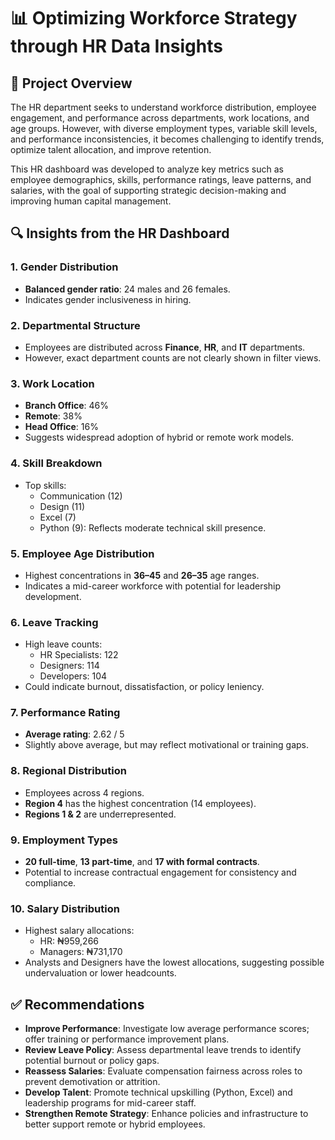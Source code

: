 # 📊 Optimizing Workforce Strategy through HR Data Insights

## 🧾 Project Overview

The HR department seeks to understand workforce distribution, employee engagement, and performance across departments, work locations, and age groups. However, with diverse employment types, variable skill levels, and performance inconsistencies, it becomes challenging to identify trends, optimize talent allocation, and improve retention.

This HR dashboard was developed to analyze key metrics such as employee demographics, skills, performance ratings, leave patterns, and salaries, with the goal of supporting strategic decision-making and improving human capital management.

## 🔍 Insights from the HR Dashboard

### 1. Gender Distribution
- **Balanced gender ratio**: 24 males and 26 females.
- Indicates gender inclusiveness in hiring.

### 2. Departmental Structure
- Employees are distributed across **Finance**, **HR**, and **IT** departments.
- However, exact department counts are not clearly shown in filter views.

### 3. Work Location
- **Branch Office**: 46%
- **Remote**: 38%
- **Head Office**: 16%
- Suggests widespread adoption of hybrid or remote work models.

### 4. Skill Breakdown
- Top skills:
  - Communication (12)
  - Design (11)
  - Excel (7)
  - Python (9): Reflects moderate technical skill presence.

### 5. Employee Age Distribution
- Highest concentrations in **36–45** and **26–35** age ranges.
- Indicates a mid-career workforce with potential for leadership development.

### 6. Leave Tracking
- High leave counts:
  - HR Specialists: 122
  - Designers: 114
  - Developers: 104
- Could indicate burnout, dissatisfaction, or policy leniency.

### 7. Performance Rating
- **Average rating**: 2.62 / 5
- Slightly above average, but may reflect motivational or training gaps.

### 8. Regional Distribution
- Employees across 4 regions.
- **Region 4** has the highest concentration (14 employees).
- **Regions 1 & 2** are underrepresented.

### 9. Employment Types
- **20 full-time**, **13 part-time**, and **17 with formal contracts**.
- Potential to increase contractual engagement for consistency and compliance.

### 10. Salary Distribution
- Highest salary allocations:
  - HR: ₦959,266
  - Managers: ₦731,170
- Analysts and Designers have the lowest allocations, suggesting possible undervaluation or lower headcounts.


## ✅ Recommendations

- **Improve Performance**: Investigate low average performance scores; offer training or performance improvement plans.
- **Review Leave Policy**: Assess departmental leave trends to identify potential burnout or policy gaps.
- **Reassess Salaries**: Evaluate compensation fairness across roles to prevent demotivation or attrition.
- **Develop Talent**: Promote technical upskilling (Python, Excel) and leadership programs for mid-career staff.
- **Strengthen Remote Strategy**: Enhance policies and infrastructure to better support remote or hybrid employees.

